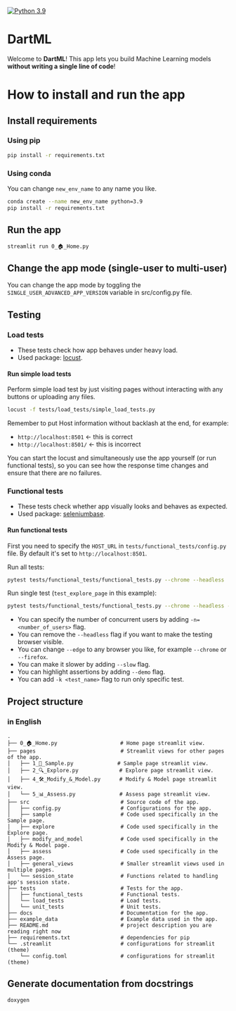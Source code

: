 <!-- Python 3.9 badge -->
[![Python 3.9](https://img.shields.io/badge/python-3.9-blue.svg)](https://www.python.org/downloads/release/python-390/)

# DartML
Welcome to **DartML**! This app lets you build Machine Learning models **without writing a single line of code**!


# How to install and run the app

## Install requirements

### Using pip
```bash
pip install -r requirements.txt
```

### Using conda
You can change `new_env_name` to any name you like.

```bash
conda create --name new_env_name python=3.9
pip install -r requirements.txt
```

## Run the app
```bash
streamlit run 0_🏠_Home.py
```

## Change the app mode (single-user to multi-user)
You can change the app mode by toggling the `SINGLE_USER_ADVANCED_APP_VERSION` variable in src/config.py file.

## Testing

### Load tests
- These tests check how app behaves under heavy load.
- Used package: [locust](https://locust.io/).

#### Run simple load tests
Perform simple load test by just visiting pages without interacting with any buttons or uploading any files.

```bash
locust -f tests/load_tests/simple_load_tests.py
```

Remember to put Host information without backlash at the end, for example:
- `http://localhost:8501`  <- this is correct
- `http://localhost:8501/` <- this is incorrect


You can start the locust and simultaneously use the app yourself (or run functional tests), so you can see how the response time changes and ensure that there are no failures.


### Functional tests
- These tests check whether app visually looks and behaves as expected.
- Used package: [seleniumbase](https://seleniumbase.io/).

#### Run functional tests
First you need to specify the `HOST_URL` in `tests/functional_tests/config.py` file. By default it's set to `http://localhost:8501`.

Run all tests:
```bash
pytest tests/functional_tests/functional_tests.py --chrome --headless
```

Run single test (`test_explore_page` in this example):
```bash
pytest tests/functional_tests/functional_tests.py --chrome --headless -k test_explore_page
```

- You can specify the number of concurrent users by adding `-n=<number_of_users>` flag.
- You can remove the `--headless` flag if you want to make the testing browser visible.
- You can change `--edge` to any browser you like, for example `--chrome` or `--firefox`.
- You can make it slower by adding `--slow` flag.
- You can highlight assertions by adding `--demo` flag.
- You can add `-k <test_name>` flag to run only specific test.

## Project structure

### in English
```
.
├── 0_🏠_Home.py                    # Home page streamlit view.
├── pages                           # Streamlit views for other pages of the app.
│   ├── 1_🧪_Sample.py              # Sample page streamlit view.
│   ├── 2_🔍_Explore.py             # Explore page streamlit view.
│   ├── 4_🛠️_Modify_&_Model.py      # Modify & Model page streamlit view.
│   └── 5_📊_Assess.py              # Assess page streamlit view.
├── src                             # Source code of the app.
│   ├── config.py                   # Configurations for the app.
│   ├── sample                      # Code used specifically in the Sample page.
│   ├── explore                     # Code used specifically in the Explore page.
│   ├── modify_and_model            # Code used specifically in the Modify & Model page.
│   ├── assess                      # Code used specifically in the Assess page.
│   ├── general_views               # Smaller streamlit views used in multiple pages.
│   └── session_state               # Functions related to handling app's session state.
├── tests                           # Tests for the app.
│   ├── functional_tests            # Functional tests.
│   └── load_tests                  # Load tests.
│   └── unit_tests                  # Unit tests.
├── docs                            # Documentation for the app.
├── example_data                    # Example data used in the app.
├── README.md                       # project description you are reading right now
├── requirements.txt                # dependencies for pip
└── .streamlit                      # configurations for streamlit (theme)
    └── config.toml                 # configurations for streamlit (theme)
```

<!-- ### in Polish
```
.
├── 0_🏠_Home.py                    # Widok definiujący wygląd strony Home.
├── pages                           # Widoki definiujące wygląd poszczególnych stron aplikacji.
│   ├── 1_🧪_Sample.py              # Widok definiujący wygląd strony Sample.
│   ├── 2_🔍_Explore.py             # Widok definiujący wygląd strony Explore.
│   ├── 4_🛠️_Modify_&_Model.py      # Widok definiujący wygląd strony Modify & Model.
│   └── 5_📊_Assess.py              # Widok definiujący wygląd strony Assess.
├── src                             # Kod źródłowy aplikacji.
│   ├── config.py                   # Pllik konfiguracyjny aplikacji.
│   ├── sample                      # Kod używany tylko na stronie Sample.
│   ├── explore                     # Kod używany tylko na stronie Explore.
│   ├── modify_and_model            # Kod używany tylko na stronie Modify & Model.
│   ├── assess                      # Kod używany tylko na stronie Assess.
│   ├── general_views               # Mniejsze używane na wielu stronach.
│   └── session_state               # Funkcje związane z obsługą danych zapisywanych w sesji.
├── tests                           # Testy aplikacji.
│   ├── functional_tests            # Testy funkcjonalne.
│   └── load_tests                  # Testy obciążeniowe.
│   └── unit_tests                  # Testy jednostkowe.
├── docs                            # Dokumentacja wygenerowana z komentarzy w kodzie.
├── example_data                    # Przykładowe dane używane w aplikacji.
├── README.md                       # Opis projektu, który właśnie czytasz.
├── requirements.txt                # Zależności dla pip.
└── .streamlit                      # Konfiguracja streamlit (motyw).
    └── config.toml                 # Konfiguracja streamlit (motyw).
``` -->

## Generate documentation from docstrings
```bash
doxygen
```